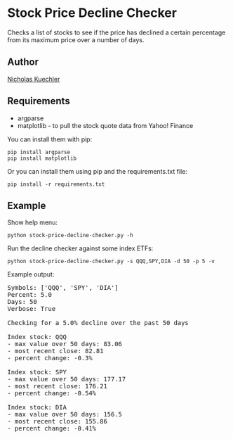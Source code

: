 Stock Price Decline Checker
===========================

Checks a list of stocks to see if the price has declined a certain percentage
from its maximum price over a number of days.

## Author

<a href="http://www.nicholaskuechler.com/">Nicholas Kuechler</a>

## Requirements

* argparse
* matplotlib - to pull the stock quote data from Yahoo! Finance

You can install them with pip:

    pip install argparse
    pip install matplotlib

Or you can install them using pip and the requirements.txt file:

    pip install -r requirements.txt

## Example

Show help menu:

    python stock-price-decline-checker.py -h

Run the decline checker against some index ETFs:

    python stock-price-decline-checker.py -s QQQ,SPY,DIA -d 50 -p 5 -v

Example output:

<pre>
Symbols: ['QQQ', 'SPY', 'DIA']
Percent: 5.0
Days: 50
Verbose: True

Checking for a 5.0% decline over the past 50 days

Index stock: QQQ
- max value over 50 days: 83.06
- most recent close: 82.81
- percent change: -0.3%

Index stock: SPY
- max value over 50 days: 177.17
- most recent close: 176.21
- percent change: -0.54%

Index stock: DIA
- max value over 50 days: 156.5
- most recent close: 155.86
- percent change: -0.41%
</pre>